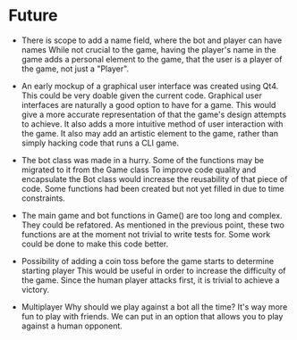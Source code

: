 # Future

* There is scope to add a name field, where the bot and player can have names
While not crucial to the game, having the player's name in the game adds a personal element to the game, 
that the user is a player of the game, not just a "Player".

* An early mockup of a graphical user interface was created using Qt4. This could be very doable given the
current code.
Graphical user interfaces are naturally a good option to have for a game. This would give a more 
accurate representation of that the game's design attempts to achieve. It also adds a more intuitive method
of user interaction with the game. It also may add an artistic element to the game, rather than simply
hacking code that runs a CLI game.

* The bot class was made in a hurry. Some of the functions may be migrated to it from the Game class
To improve code quality and encapsulate the Bot class would increase the reusability
of that piece of code. Some functions had been created but not yet filled in due to 
time constraints.

* The main game and bot functions in Game() are too long and complex. They could be refatored.
As mentioned in the previous point, these two functions are at the moment not trivial to
write tests for. Some work could be done to make this code better.

* Possibility of adding a coin toss before the game starts to determine starting player
This would be useful in order to increase the difficulty of the game. Since the human player
attacks first, it is trivial to achieve a victory.

* Multiplayer
Why should we play against a bot all the time? It's way more fun to play
with friends. We can put in an option that allows you to play against
a human opponent.
